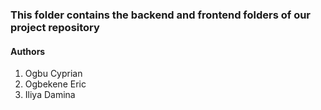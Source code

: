 ### This folder contains the backend and frontend folders of our project repository

#### Authors
1. Ogbu Cyprian
2. Ogbekene Eric
3. Iliya Damina
